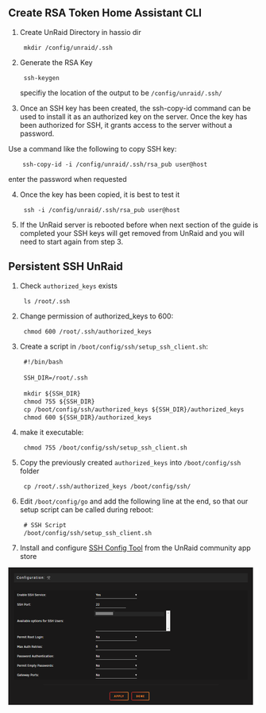 

## Create RSA Token Home Assistant CLI

1. Create UnRaid Directory in hassio dir

        mkdir /config/unraid/.ssh

2. Generate the RSA Key
   
        ssh-keygen

    specifiy the location of the output to be `/config/unraid/.ssh/`

3. Once an SSH key has been created, the ssh-copy-id command can be used to install it as an authorized key on the server. Once the key has been authorized for SSH, it grants access to the server without a password.

Use a command like the following to copy SSH key:

        ssh-copy-id -i /config/unraid/.ssh/rsa_pub user@host

enter the password when requested

4. Once the key has been copied, it is best to test it

        ssh -i /config/unraid/.ssh/rsa_pub user@host

5. If the UnRaid server is rebooted before when next section of the guide is completed your SSH keys will get removed from UnRaid and you will need to start again from step 3.



## Persistent SSH UnRaid 

1. Check `authorized_keys` exists

        ls /root/.ssh

2. Change permission of authorized_keys to 600:

        chmod 600 /root/.ssh/authorized_keys

3. Create a script in `/boot/config/ssh/setup_ssh_client.sh`:


        #!/bin/bash

        SSH_DIR=/root/.ssh

        mkdir ${SSH_DIR}
        chmod 755 ${SSH_DIR}
        cp /boot/config/ssh/authorized_keys ${SSH_DIR}/authorized_keys
        chmod 600 ${SSH_DIR}/authorized_keys
 
4. make it executable:

        chmod 755 /boot/config/ssh/setup_ssh_client.sh


5. Copy the previously created `authorized_keys` into `/boot/config/ssh` folder

        cp /root/.ssh/authorized_keys /boot/config/ssh/

6. Edit `/boot/config/go` and add the following line at the end, so that our setup script can be called during reboot:

        # SSH Script
        /boot/config/ssh/setup_ssh_client.sh

7. Install and configure [SSH Config Tool](https://forums.unraid.net/topic/45586-ssh-and-denyhosts-updated-for-v61/) from the UnRaid community app store

![unraid](https://github.com/noodlemctwoodle/Hassio/blob/master/www/github/screenshots/unraid.png)